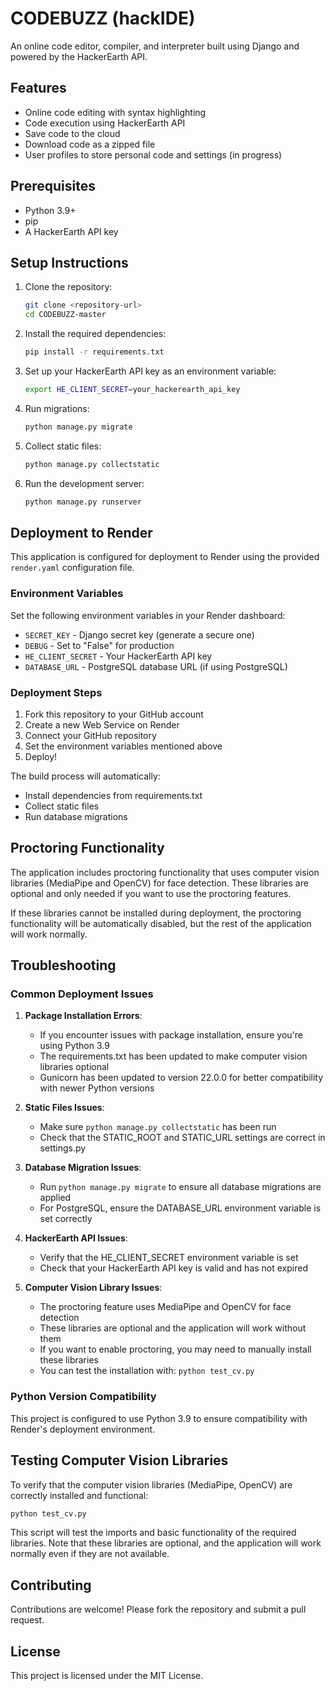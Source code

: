 # CODEBUZZ (hackIDE)

An online code editor, compiler, and interpreter built using Django and powered by the HackerEarth API.

## Features

- Online code editing with syntax highlighting
- Code execution using HackerEarth API
- Save code to the cloud
- Download code as a zipped file
- User profiles to store personal code and settings (in progress)

## Prerequisites

- Python 3.9+
- pip
- A HackerEarth API key

## Setup Instructions

1. Clone the repository:
   ```bash
   git clone <repository-url>
   cd CODEBUZZ-master
   ```

2. Install the required dependencies:
   ```bash
   pip install -r requirements.txt
   ```

3. Set up your HackerEarth API key as an environment variable:
   ```bash
   export HE_CLIENT_SECRET=your_hackerearth_api_key
   ```

4. Run migrations:
   ```bash
   python manage.py migrate
   ```

5. Collect static files:
   ```bash
   python manage.py collectstatic
   ```

6. Run the development server:
   ```bash
   python manage.py runserver
   ```

## Deployment to Render

This application is configured for deployment to Render using the provided `render.yaml` configuration file.

### Environment Variables

Set the following environment variables in your Render dashboard:

- `SECRET_KEY` - Django secret key (generate a secure one)
- `DEBUG` - Set to "False" for production
- `HE_CLIENT_SECRET` - Your HackerEarth API key
- `DATABASE_URL` - PostgreSQL database URL (if using PostgreSQL)

### Deployment Steps

1. Fork this repository to your GitHub account
2. Create a new Web Service on Render
3. Connect your GitHub repository
4. Set the environment variables mentioned above
5. Deploy!

The build process will automatically:
- Install dependencies from requirements.txt
- Collect static files
- Run database migrations

## Proctoring Functionality

The application includes proctoring functionality that uses computer vision libraries (MediaPipe and OpenCV) for face detection. These libraries are optional and only needed if you want to use the proctoring features.

If these libraries cannot be installed during deployment, the proctoring functionality will be automatically disabled, but the rest of the application will work normally.

## Troubleshooting

### Common Deployment Issues

1. **Package Installation Errors**: 
   - If you encounter issues with package installation, ensure you're using Python 3.9
   - The requirements.txt has been updated to make computer vision libraries optional
   - Gunicorn has been updated to version 22.0.0 for better compatibility with newer Python versions

2. **Static Files Issues**:
   - Make sure `python manage.py collectstatic` has been run
   - Check that the STATIC_ROOT and STATIC_URL settings are correct in settings.py

3. **Database Migration Issues**:
   - Run `python manage.py migrate` to ensure all database migrations are applied
   - For PostgreSQL, ensure the DATABASE_URL environment variable is set correctly

4. **HackerEarth API Issues**:
   - Verify that the HE_CLIENT_SECRET environment variable is set
   - Check that your HackerEarth API key is valid and has not expired

5. **Computer Vision Library Issues**:
   - The proctoring feature uses MediaPipe and OpenCV for face detection
   - These libraries are optional and the application will work without them
   - If you want to enable proctoring, you may need to manually install these libraries
   - You can test the installation with: `python test_cv.py`

### Python Version Compatibility

This project is configured to use Python 3.9 to ensure compatibility with Render's deployment environment.

## Testing Computer Vision Libraries

To verify that the computer vision libraries (MediaPipe, OpenCV) are correctly installed and functional:

```bash
python test_cv.py
```

This script will test the imports and basic functionality of the required libraries. Note that these libraries are optional, and the application will work normally even if they are not available.

## Contributing

Contributions are welcome! Please fork the repository and submit a pull request.

## License

This project is licensed under the MIT License.